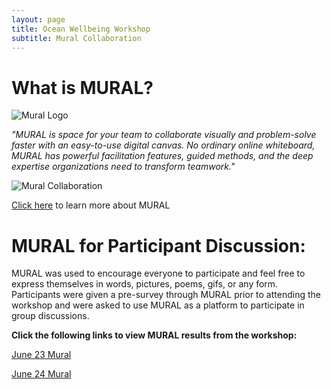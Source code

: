 ```yaml
---
layout: page
title: Ocean Wellbeing Workshop
subtitle: Mural Collaboration
---
```


# What is MURAL?

![Mural Logo](https://assets.website-files.com/5ddd9c3f2186308353fe682d/5e9f22bd8229a86cea7b2b0c_mural-animated.gif)

*"MURAL is space for your team to collaborate visually and problem-solve faster with an easy-to-use digital canvas. No ordinary online whiteboard, MURAL has powerful facilitation features, guided methods, and the deep expertise organizations need to transform teamwork."*

![Mural Collaboration](https://assets-global.website-files.com/5ddd9c3f2186308353fe682d/611e9f57f3220316519cd693_home-opengraph-new.gif)

[Click here](https://www.mural.co/) to learn more about MURAL

# MURAL for Participant Discussion:

MURAL was used to encourage everyone to participate and feel free to express themselves in words, pictures, poems, gifs, or any form. Participants were given a pre-survey through MURAL prior to attending the workshop and were asked to use MURAL as a platform to participate in group discussions.

**Click the following links to view MURAL results from the workshop:**

[June 23 Mural](https://drive.google.com/file/d/18J5DzVjdqXKkT9mvxcFNG73RF1PceTZR/view)

[June 24 Mural](https://drive.google.com/file/d/1aBZS2ZSAE5wRuTqTsWtY5UpFwpxxjFTa/view)
